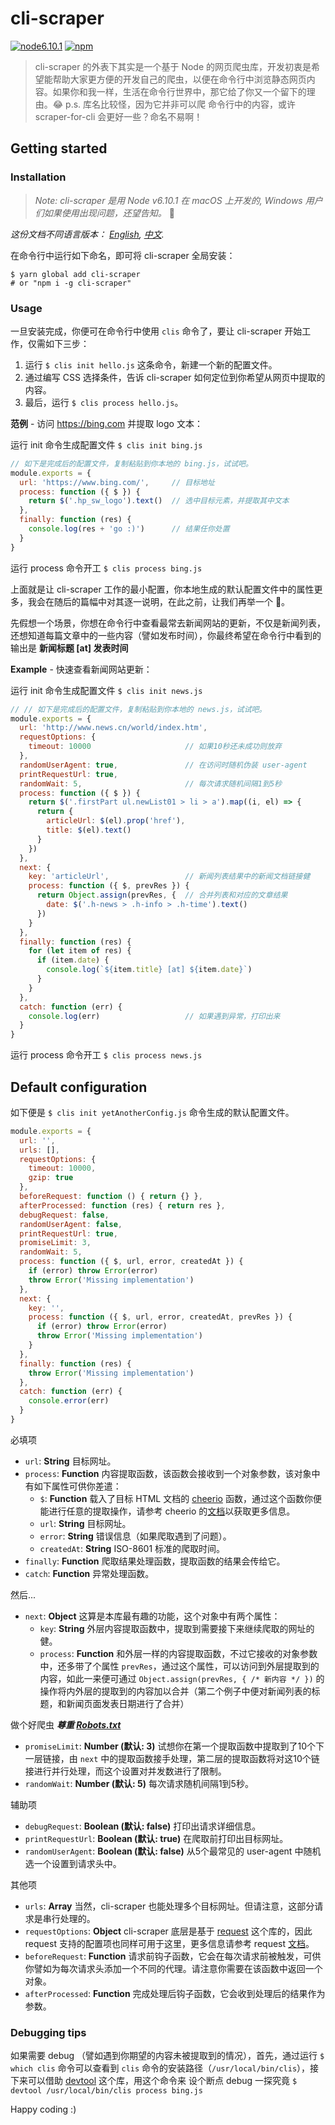 # cli-scraper
[![node6.10.1](https://img.shields.io/badge/node-6.10.1-green.svg)](https://nodejs.org/en/blog/release/v0.6.10/)
[![npm](https://img.shields.io/npm/v/cli-scraper.svg)](https://www.npmjs.com/package/cli-scraper)

> cli-scraper 的外表下其实是一个基于 Node 的网页爬虫库，开发初衷是希望能帮助大家更方便的开发自己的爬虫，以便在命令行中浏览静态网页内容。如果你和我一样，生活在命令行世界中，那它给了你又一个留下的理由。:joy: p.s. 库名比较怪，因为它并非可以爬 命令行中的内容，或许 scraper-for-cli 会更好一些？命名不易啊！

## Getting started

### Installation

> *Note: cli-scraper 是用 Node v6.10.1 在 macOS 上开发的, Windows 用户们如果使用出现问题，还望告知。* :bow:

*这份文档不同语言版本： [English](README.md), [中文](README.chs.md).*

在命令行中运行如下命名，即可将 cli-scraper 全局安装：
```
$ yarn global add cli-scraper
# or "npm i -g cli-scraper"
```

### Usage

一旦安装完成，你便可在命令行中使用 `clis` 命令了，要让 cli-scraper 开始工作，仅需如下三步：

1. 运行 `$ clis init hello.js` 这条命令，新建一个新的配置文件。
2. 通过编写 CSS 选择条件，告诉 cli-scraper 如何定位到你希望从网页中提取的内容。
3. 最后，运行 `$ clis process hello.js`。

**范例** - 访问 https://bing.com 并提取 logo 文本：

运行 init 命令生成配置文件 `$ clis init bing.js`
```js
// 如下是完成后的配置文件，复制粘贴到你本地的 bing.js，试试吧。
module.exports = {
  url: 'https://www.bing.com/',     // 目标地址
  process: function ({ $ }) {
    return $('.hp_sw_logo').text()  // 选中目标元素，并提取其中文本
  },
  finally: function (res) {
    console.log(res + 'go :)')      // 结果任你处置
  }
}
```
运行 process 命令开工 `$ clis process bing.js`

上面就是让 cli-scraper 工作的最小配置，你本地生成的默认配置文件中的属性更多，我会在随后的篇幅中对其逐一说明，在此之前，让我们再举一个 🌰。

先假想一个场景，你想在命令行中查看最常去新闻网站的更新，不仅是新闻列表，还想知道每篇文章中的一些内容（譬如发布时间），你最终希望在命令行中看到的输出是 **新闻标题 [at] 发表时间**

**Example** - 快速查看新闻网站更新：

运行 init 命令生成配置文件 `$ clis init news.js`
```js
// // 如下是完成后的配置文件，复制粘贴到你本地的 news.js，试试吧。
module.exports = {
  url: 'http://www.news.cn/world/index.htm',
  requestOptions: {
    timeout: 10000                     // 如果10秒还未成功则放弃
  },
  randomUserAgent: true,               // 在访问时随机伪装 user-agent
  printRequestUrl: true,
  randomWait: 5,                       // 每次请求随机间隔1到5秒
  process: function ({ $ }) {
    return $('.firstPart ul.newList01 > li > a').map((i, el) => {
      return {
        articleUrl: $(el).prop('href'),
        title: $(el).text()
      }
    })
  },
  next: {
    key: 'articleUrl',                 // 新闻列表结果中的新闻文档链接健
    process: function ({ $, prevRes }) {
      return Object.assign(prevRes, {  // 合并列表和对应的文章结果
        date: $('.h-news > .h-info > .h-time').text()
      })
    }
  },
  finally: function (res) {
    for (let item of res) {
      if (item.date) {
        console.log(`${item.title} [at] ${item.date}`)
      }
    }
  },
  catch: function (err) {
    console.log(err)                   // 如果遇到异常，打印出来
  }
}
```
运行 process 命令开工 `$ clis process news.js`

## Default configuration

如下便是 `$ clis init yetAnotherConfig.js` 命令生成的默认配置文件。
```js
module.exports = {
  url: '',
  urls: [],
  requestOptions: {
    timeout: 10000,
    gzip: true
  },
  beforeRequest: function () { return {} },
  afterProcessed: function (res) { return res },
  debugRequest: false,
  randomUserAgent: false,
  printRequestUrl: true,
  promiseLimit: 3,
  randomWait: 5,
  process: function ({ $, url, error, createdAt }) {
    if (error) throw Error(error)
    throw Error('Missing implementation')
  },
  next: {
    key: '',
    process: function ({ $, url, error, createdAt, prevRes }) {
      if (error) throw Error(error)
      throw Error('Missing implementation')
    }
  },
  finally: function (res) {
    throw Error('Missing implementation')
  },
  catch: function (err) {
    console.error(err)
  }
}
```
必填项
- `url`: **String** 目标网址。
- `process`: **Function** 内容提取函数，该函数会接收到一个对象参数，该对象中有如下属性可供你差遣：
  - `$`: **Function** 载入了目标 HTML 文档的 [cheerio](https://github.com/cheeriojs/cheerio) 函数，通过这个函数你便能进行任意的提取操作，请参考 cheerio 的[文档](https://cheerio.js.org/)以获取更多信息。
  - `url`: **String** 目标网址。
  - `error`: **String** 错误信息（如果爬取遇到了问题）。
  - `createdAt`: **String** ISO-8601 标准的爬取时间。
- `finally`: **Function** 爬取结果处理函数，提取函数的结果会传给它。
- `catch`: **Function** 异常处理函数。

然后...
- `next`: **Object** 这算是本库最有趣的功能，这个对象中有两个属性：
  - `key`: **String** 外层内容提取函数中，提取到需要接下来继续爬取的网址的健。
  - `process`: **Function** 和外层一样的内容提取函数，不过它接收的对象参数中，还多带了个属性 `prevRes`，通过这个属性，可以访问到外层提取到的内容，如此一来便可通过 `Object.assign(prevRes, { /* 新内容 */ })` 的操作将内外层的提取到的内容加以合并（第二个例子中便对新闻列表的标题，和新闻页面发表日期进行了合并）

做个好爬虫 ***尊重 [Robots.txt](http://www.robotstxt.org/)***
- `promiseLimit`: **Number (默认: 3)** 试想你在第一个提取函数中提取到了10个下一层链接，由 `next` 中的提取函数接手处理，第二层的提取函数将对这10个链接进行并行处理，而这个设置对并发数进行了限制。
- `randomWait`: **Number (默认: 5)** 每次请求随机间隔1到5秒。

辅助项
- `debugRequest`: **Boolean (默认: false)** 打印出请求详细信息。
- `printRequestUrl`: **Boolean (默认: true)** 在爬取前打印出目标网址。
- `randomUserAgent`: **Boolean (默认: false)** 从5个最常见的 user-agent 中随机选一个设置到请求头中。

其他项
- `urls`: **Array** 当然，cli-scraper 也能处理多个目标网址。但请注意，这部分请求是串行处理的。
- `requestOptions`: **Object** cli-scraper 底层是基于 [request](https://github.com/request/request) 这个库的，因此 request 支持的配置项也同样可用于这里，更多信息请参考 request [文档](https://github.com/request/request#requestoptions-callback)。
- `beforeRequest`: **Function** 请求前钩子函数，它会在每次请求前被触发，可供你譬如为每次请求头添加一个不同的代理。请注意你需要在该函数中返回一个对象。
- `afterProcessed`: **Function** 完成处理后钩子函数，它会收到处理后的结果作为参数。

### Debugging tips

如果需要 debug （譬如遇到你期望的内容未被提取到的情况），首先，通过运行 `$ which clis` 命令可以查看到 `clis` 命令的安装路径（`/usr/local/bin/clis`），接下来可以借助 [devtool](https://github.com/Jam3/devtool) 这个库，用这个命令来 设个断点 debug 一探究竟 `$ devtool /usr/local/bin/clis process bing.js`

Happy coding :)
